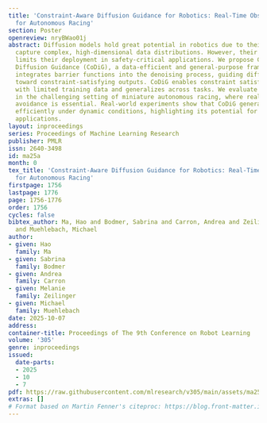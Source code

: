 ```yaml
---
title: 'Constraint-Aware Diffusion Guidance for Robotics: Real-Time Obstacle Avoidance
  for Autonomous Racing'
section: Poster
openreview: nryBWao01j
abstract: Diffusion models hold great potential in robotics due to their ability to
  capture complex, high-dimensional data distributions. However, their lack of constraint-awareness
  limits their deployment in safety-critical applications. We propose Constraint-Aware
  Diffusion Guidance (CoDiG), a data-efficient and general-purpose framework that
  integrates barrier functions into the denoising process, guiding diffusion sampling
  toward constraint-satisfying outputs. CoDiG enables constraint satisfaction even
  with limited training data and generalizes across tasks. We evaluate our framework
  in the challenging setting of miniature autonomous racing, where real-time obstacle
  avoidance is essential. Real-world experiments show that CoDiG generates safe outputs
  efficiently under dynamic conditions, highlighting its potential for broader robotic
  applications.
layout: inproceedings
series: Proceedings of Machine Learning Research
publisher: PMLR
issn: 2640-3498
id: ma25a
month: 0
tex_title: 'Constraint-Aware Diffusion Guidance for Robotics: Real-Time Obstacle Avoidance
  for Autonomous Racing'
firstpage: 1756
lastpage: 1776
page: 1756-1776
order: 1756
cycles: false
bibtex_author: Ma, Hao and Bodmer, Sabrina and Carron, Andrea and Zeilinger, Melanie
  and Muehlebach, Michael
author:
- given: Hao
  family: Ma
- given: Sabrina
  family: Bodmer
- given: Andrea
  family: Carron
- given: Melanie
  family: Zeilinger
- given: Michael
  family: Muehlebach
date: 2025-10-07
address:
container-title: Proceedings of The 9th Conference on Robot Learning
volume: '305'
genre: inproceedings
issued:
  date-parts:
  - 2025
  - 10
  - 7
pdf: https://raw.githubusercontent.com/mlresearch/v305/main/assets/ma25a/ma25a.pdf
extras: []
# Format based on Martin Fenner's citeproc: https://blog.front-matter.io/posts/citeproc-yaml-for-bibliographies/
---
```

